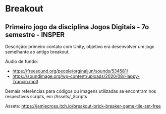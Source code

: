 # Breakout

## Primeiro jogo da disciplina Jogos Digitais - 7o semestre - INSPER

Descrição: primeiro contato com Unity, objetivo era desenvolver um jogo semelhante ao antigo breakout.

Áudio de fundo: 
- https://freesound.org/people/orginaljun/sounds/534581/
- https://soundimage.org/wp-content/uploads/2020/08/Happy-Trancin.mp3 

Demais referências para códigos ou imagens utilizadas se encontram nos respectivos scripts, em /Assets/_Scripts

Assets: 
https://jamiecross.itch.io/breakout-brick-breaker-game-tile-set-free